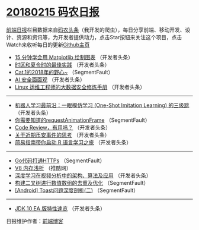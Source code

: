 # [20180215 码农日报](http://hao.caibaojian.com/date/2018/02/15)

[前端日报](http://caibaojian.com/c/news)栏目数据来自[码农头条](http://hao.caibaojian.com/)（我开发的爬虫），每日分享前端、移动开发、设计、资源和资讯等，为开发者提供动力，点击Star按钮来关注这个项目，点击Watch来收听每日的更新[Github主页](https://github.com/kujian/frontendDaily)
* [15 分钟学会用 Matplotlib 绘制图表](http://hao.caibaojian.com/65224.html) （开发者头条）
* [时区和夏令时的最佳实践](http://hao.caibaojian.com/65222.html) （开发者头条）
* [Cat.1的2018年的野心~](http://hao.caibaojian.com/65213.html) （SegmentFault）
* [AI 安全面面观](http://hao.caibaojian.com/65225.html) （开发者头条）
* [Linux 运维工程师的大数据安全修炼手册](http://hao.caibaojian.com/65217.html) （开发者头条）

***
* [机器人学习最前沿：一眼模仿学习 (One-Shot Imitation Learning) 的三级跳](http://hao.caibaojian.com/65226.html) （开发者头条）
* [你需要知道的requestAnimationFrame](http://hao.caibaojian.com/65215.html) （SegmentFault）
* [Code Review，有用吗？](http://hao.caibaojian.com/65218.html) （开发者头条）
* [关于近期币安事件的思考](http://hao.caibaojian.com/65221.html) （开发者头条）
* [简易指南带你启动 R 语言学习之旅](http://hao.caibaojian.com/65223.html) （开发者头条）

***
* [Go代码打通HTTPs](http://hao.caibaojian.com/65214.html) （SegmentFault）
* [V8 内存浅析](http://hao.caibaojian.com/65237.html) （推酷网）
* [深度学习在视频分析中的架构、算法及应用](http://hao.caibaojian.com/65219.html) （开发者头条）
* [构建二叉树进行数值数组的去重及优化](http://hao.caibaojian.com/65238.html) （SegmentFault）
* [[Android] Toast问题深度剖析(二)](http://hao.caibaojian.com/65216.html) （SegmentFault）

***
* [JDK 10 EA 版特性速览](http://hao.caibaojian.com/65220.html) （开发者头条）

日报维护作者：[前端博客](http://caibaojian.com/) 